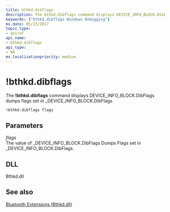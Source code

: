 ```yaml
---
title: bthkd.dibflags
description: The bthkd.dibflags command displays DEVICE_INFO_BLOCK.DibFlags dumps flags set in _DEVICE_INFO_BLOCK.DibFlags.
keywords: ["bthkd.dibflags Windows Debugging"]
ms.date: 05/23/2017
topic_type:
- apiref
api_name:
- bthkd.dibflags
api_type:
- NA
ms.localizationpriority: medium
---
```


# !bthkd.dibflags


The **!bthkd.dibflags** command displays DEVICE\_INFO\_BLOCK.DibFlags dumps flags set in \_DEVICE\_INFO\_BLOCK.DibFlags.

```dbgsyntax
!bthkd.dibflags flags
```

## <span id="ddk__devobj_dbg"></span><span id="DDK__DEVOBJ_DBG"></span>Parameters


<span id="_______flags______"></span><span id="_______FLAGS______"></span> *flags*   
The value of \_DEVICE\_INFO\_BLOCK.DibFlags Dumps Flags set in \_DEVICE\_INFO\_BLOCK.DibFlags.

## <span id="DLL"></span><span id="dll"></span>DLL


Bthkd.dll

## <span id="see_also"></span>See also


[Bluetooth Extensions (Bthkd.dll)](bluetooh-extensions--bthkd-dll-.md)

 

 






